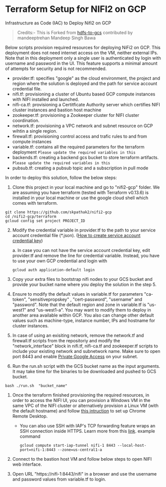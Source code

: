 # Terraform Setup for NIFI2 on GCP
Infrastructure as Code (IAC) to Deploy Nifi2 on GCP

> Credits:- This is Forked from [hdfs-to-gcs](https://github.com/GoogleCloudPlatform/hdfs-to-gcs/tree/main) contributed by mandeeptrehan Mandeep Singh Bawa

Below scripts provision required resources for deploying NiFi2 on GCP. This deployment does not need internet access on the VM, neither external IPs. Note that in this deployment only a single user is authenticated by login with username and password in the UI. This feature supports a minimal amount of attempts for security and is not recommended. 
- provider.tf: specifies "google" as the cloud environment, the project and region where the solution is deployed and the path for service account credential file. 
- nifi.tf: provisioning a cluster of Ubuntu based GCP compute instances with NIFI installed and launched.
- nifi-ca.tf: provisioning a Certitficate Authority server which certifies NIFI cluster instances and bastion host machine
- zookeeper.tf: provisioning a Zookeeper cluster for NIFI cluster coordination.
- network.tf: provisioning a VPC network and subnet resource on GCP wihtin a single region.
- firewall.tf: provisioning control access and trafic rules to and from compute instances
- variable.tf: contains all the required parameters for the terraform deployment `Please update the required variables in this`
- backends.tf: creating a backend gcs bucket to store terraform artifacts. `Please update the required variables in this`
- pubsub.tf: creating a pubsub topic and a subscription in pull mode 


In order to deploy this solution, follow the below steps: 
1. Clone this project in your local machine and go to "nifi2-gcp" folder. We are assuming you have terraform (tested with Terraform v0.13.6) is installed in your local machine or use the google cloud shell which comes with terraform.
```
git clone https://github.com/skpathak2/nifi2-gcp
cd /nifi2-gcp/terraform
gcloud config set project PROJECT_ID
```
2. Modify the credential variable in provider.tf to the path to your service account credential file (*.json). ([How to create service account credential key](https://cloud.google.com/iam/docs/creating-managing-service-account-keys#creating))
   
   a. In case you can not have the service account credential key, edit provider.tf and remove the line for credential variable. Instead, you have to use your own GCP credential and login with 
   ```
   gcloud auth application-default login
   ``` 
3. Copy your extra files to bootstrap nifi nodes to your GCS bucket and provide your bucket name where you deploy the solution in the step 5.
   
4. Ensure to modify the default values in variable.tf for parameters "ca-token", "sensitivepropskey" , "cert-password", "username" and "password". Note that the default region and zone in variable.tf is "us-west1" and "us-west1-a". You may want to modify them to deploy in another area available within GCP. You also can change other default values such as machine-type, instance number, IPs and hostname for cluster instances.
   
5. In case of using an exisiting network, remove the network.tf and firewall.tf scripts from the repositoriy and modify the "network_interface" block in nifi.tf, nifi-ca.tf and zookeeper.tf scripts to include your existing network and subnetwork name. Make sure to open port 8443 and enable [Private Google Access](https://cloud.google.com/vpc/docs/configure-private-google-access) on your subnet.

6. Run the run.sh script with the GCS bucket name as the input arguments. It may take time for the binaries to be downloaded and pushed to GCS bucket.
```                                              
bash ./run.sh  "bucket_name"
```
1. Once the terraform finished provisioning the required resources, in order to access the NIFI UI, you can provision a Windows VM in the same VPC of the NIFI cluster or alternatively provision a Linux VM (with the default hostname) and follow [this intruction](https://cloud.google.com/architecture/chrome-desktop-remote-on-compute-engine) to set up Chrome Remote Desktop.
   - You can also use SSH with IAP's TCP forwarding feature wraps an SSH connection inside HTTPS. Learn more from this [link](https://cloud.google.com/iap/docs/using-tcp-forwarding#tunneling_with_ssh).
     example command
     ```
     gcloud compute start-iap-tunnel nifi-1 8443 --local-host-port=nifi-1:8443 --zone=us-central1-a
     ```
     
2. Connect to the bastion host VM and follow below steps to open NIFI web interface.
   
3. Open URL "https://nifi-1:8443/nifi" in a browser and use the username and password values from variable.tf to login.



